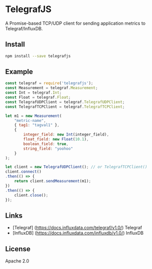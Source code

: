 # TelegrafJS

A Promise-based TCP/UDP client for sending application metrics
to Telegraf/InfluxDB.

## Install

```bash
npm install --save telegrafjs
```

## Example

```js
const telegraf = require('telegrafjs');
const Measurement = telegraf.Measurement;
const Int = telegraf.Int;
const Float = telegraf.Float;
const TelegrafUDPClient = telegraf.TelegrafUDPClient;
const TelegrafTCPClient = telegraf.TelegrafTCPClient;

let m1 = new Measurement(
    "metric-name",
    { tag1: "tagval1" },
    {
        integer_field: new Int(integer_field),
        float_field: new Float(10.1),
        boolean_field: true,
        string_field: "yoohoo"
    }
);

let client = new TelegrafUDPClient(); // or TelegrafTCPClient()
client.connect()
.then(() => {
    return client.sendMeasurement(m1);
})
.then(() => {
    client.close();
});
```

## Links

 - [Telegraf] (https://docs.influxdata.com/telegraf/v1.0/) Telegraf
 - [InfluxDB] (https://docs.influxdata.com/influxdb/v1.0/) InfluxDB

## License

Apache 2.0
